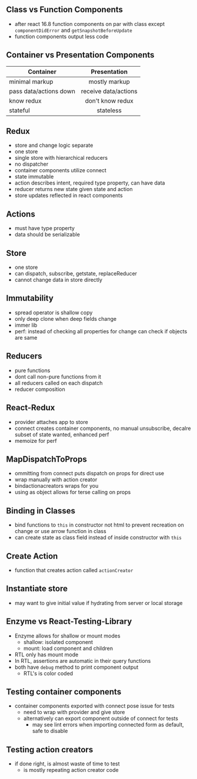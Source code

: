 ## Class vs Function Components

- after react 16.8 function components on par with class except `componentDidError` and `getSnapshotBeforeUpdate`
- function components output less code

## Container vs Presentation Components

| Container              |     Presentation     |
| ---------------------- | :------------------: |
| minimal markup         |    mostly markup     |
| pass data/actions down | receive data/actions |
| know redux             |   don't know redux   |
| stateful               |      stateless       |

## Redux

- store and change logic separate
- one store
- single store with hierarchical reducers
- no dispatcher
- container components utilize connect
- state immutable
- action describes intent, required type property, can have data
- reducer returns new state given state and action
- store updates reflected in react components

## Actions

- must have type property
- data should be serializable

## Store

- one store
- can dispatch, subscribe, getstate, replaceReducer
- cannot change data in store directly

## Immutability

- spread operator is shallow copy
- only deep clone when deep fields change
- immer lib
- perf: instead of checking all properties for change can check if objects are same

## Reducers

- pure functions
- dont call non-pure functions from it
- all reducers called on each dispatch
- reducer composition

## React-Redux

- provider attaches app to store
- connect creates container components, no manual unsubscribe, decalre subset of state wanted, enhanced perf
- memoize for perf

## MapDispatchToProps

- ommitting from connect puts dispatch on props for direct use
- wrap manually with action creator
- bindactionacreators wraps for you
- using as object allows for terse calling on props

## Binding in Classes

- bind functions to `this` in constructor not html to prevent recreation on change or use arrow function in class
- can create state as class field instead of inside constructor with `this`

## Create Action

- function that creates action called `actionCreator`

## Instantiate store

- may want to give initial value if hydrating from server or local storage

## Enzyme vs React-Testing-Library

- Enzyme allows for shallow or mount modes
  - shallow: isolated component
  - mount: load component and children
- RTL only has mount mode
- In RTL, assertions are automatic in their query functions
- both have `debug` method to print component output
  - RTL's is color coded

## Testing container components

- container components exported with connect pose issue for tests
  - need to wrap with provider and give store
  - alternatively can export component outside of connect for tests
    - may see lint errors when importing connected form as default, safe to disable

## Testing action creators

- if done right, is almost waste of time to test
  - is mostly repeating action creator code
